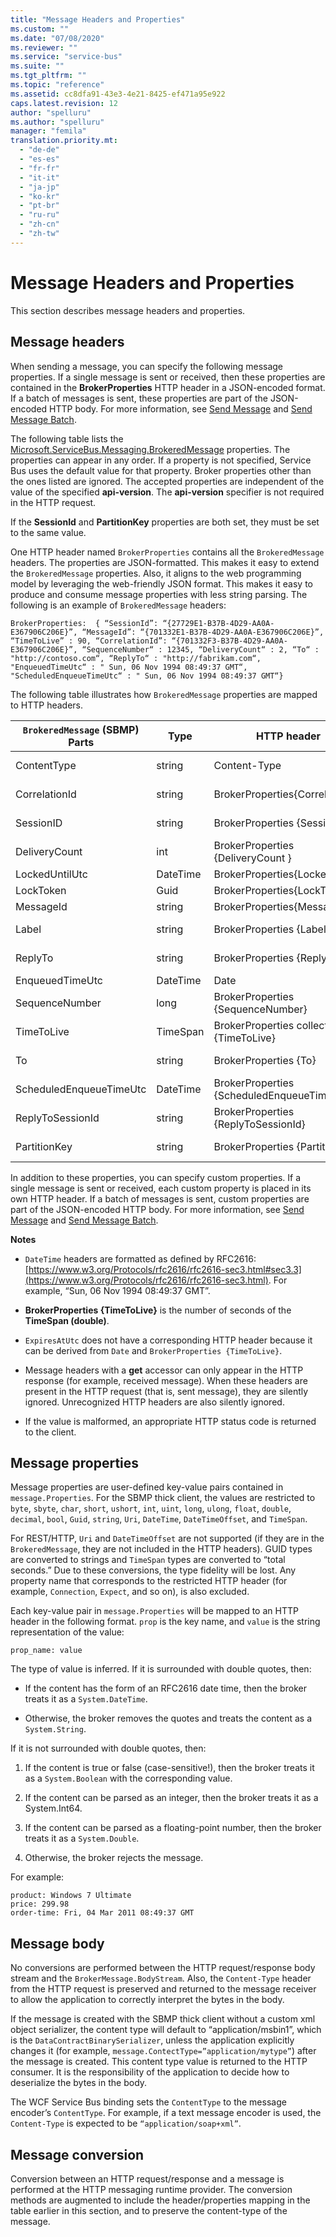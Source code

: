 ```yaml
---
title: "Message Headers and Properties"
ms.custom: ""
ms.date: "07/08/2020"
ms.reviewer: ""
ms.service: "service-bus"
ms.suite: ""
ms.tgt_pltfrm: ""
ms.topic: "reference"
ms.assetid: cc8dfa91-43e3-4e21-8425-ef471a95e922
caps.latest.revision: 12
author: "spelluru"
ms.author: "spelluru"
manager: "femila"
translation.priority.mt: 
  - "de-de"
  - "es-es"
  - "fr-fr"
  - "it-it"
  - "ja-jp"
  - "ko-kr"
  - "pt-br"
  - "ru-ru"
  - "zh-cn"
  - "zh-tw"
---
```

# Message Headers and Properties
This section describes message headers and properties.  
  
## Message headers  
When sending a message, you can specify the following message properties. If a single message is sent or received, then these properties are contained in the **BrokerProperties** HTTP header in a JSON-encoded format. If a batch of messages is sent, these properties are part of the JSON-encoded HTTP body. For more information, see [Send Message](send-message.md) and [Send Message Batch](send-message-batch.md).  
  
The following table lists the [Microsoft.ServiceBus.Messaging.BrokeredMessage](/dotnet/api/microsoft.servicebus.messaging.brokeredmessage) properties. The properties can appear in any order. If a property is not specified, Service Bus uses the default value for that property. Broker properties other than the ones listed are ignored. The accepted properties are independent of the value of the specified **api-version**. The **api-version** specifier is not required in the HTTP request.    

If the **SessionId** and **PartitionKey** properties are both set, they must be set to the same value.

One HTTP header named `BrokerProperties` contains all the `BrokeredMessage` headers. The properties are JSON-formatted. This makes it easy to extend the `BrokeredMessage` properties. Also, it aligns to the web programming model by leveraging the web-friendly JSON format. This makes it easy to produce and consume message properties with less string parsing. The following is an example of `BrokeredMessage` headers:  
  
```  
BrokerProperties:  { “SessionId”: “{27729E1-B37B-4D29-AA0A-E367906C206E}”, “MessageId”: “{701332E1-B37B-4D29-AA0A-E367906C206E}”, “TimeToLive” : 90, “CorrelationId”: “{701332F3-B37B-4D29-AA0A-E367906C206E}”, “SequenceNumber“ : 12345, “DeliveryCount“ : 2, “To“ : "http://contoso.com“, “ReplyTo“ : "http://fabrikam.com“,  "EnqueuedTimeUtc“ : " Sun, 06 Nov 1994 08:49:37 GMT“, "ScheduledEnqueueTimeUtc“ : " Sun, 06 Nov 1994 08:49:37 GMT“}  
```  
  
 The following table illustrates how `BrokeredMessage` properties are mapped to HTTP headers.  
  
|`BrokeredMessage` (SBMP) Parts|Type|HTTP header|Accessibility|HTTP Req/Res|  
|--------------------------------------|----------|-----------------|-------------------|-------------------|  
|ContentType|string|Content-Type|get, set|Req, Res|  
|CorrelationId|string|BrokerProperties{CorrelationId}|get, set|Req, Res|  
|SessionID|string|BrokerProperties {SessionId}|get, set|Req, Res|  
|DeliveryCount|int|BrokerProperties {DeliveryCount }|get|Res|  
|LockedUntilUtc|DateTime|BrokerProperties{LockedUntil}|get|Res|  
|LockToken|Guid|BrokerProperties{LockToken}|get|Res|  
|MessageId|string|BrokerProperties{MessageId}|get, set|Res|  
|Label|string|BrokerProperties {Label}|get, set|Req, Res|  
|ReplyTo|string|BrokerProperties {ReplyTo}|get, set|Req, Res|  
|EnqueuedTimeUtc|DateTime|Date|get|Res|  
|SequenceNumber|long|BrokerProperties {SequenceNumber}|get|Res|  
|TimeToLive|TimeSpan|BrokerProperties collection {TimeToLive}|get, set|Req, Res|  
|To|string|BrokerProperties {To}|get, set|Req, Res|  
|ScheduledEnqueueTimeUtc|DateTime|BrokerProperties {ScheduledEnqueueTimeUtc}|get, set|Req, Res|  
|ReplyToSessionId|string|BrokerProperties {ReplyToSessionId}|get, set|Req, Res|  
|PartitionKey|string|BrokerProperties {PartitionKey}|get, set|Req, Res|  

In addition to these properties, you can specify custom properties. If a single message is sent or received, each custom property is placed in its own HTTP header. If a batch of messages is sent, custom properties are part of the JSON-encoded HTTP body. For more information, see [Send Message](send-message.md) and [Send Message Batch](send-message-batch.md).
 
 
 **Notes**  
  
-   `DateTime` headers are formatted as defined by RFC2616: [https://www.w3.org/Protocols/rfc2616/rfc2616-sec3.html#sec3.3](https://www.w3.org/Protocols/rfc2616/rfc2616-sec3.html). For example, “Sun, 06 Nov 1994 08:49:37 GMT”.  
  
-   **BrokerProperties {TimeToLive}** is the number of seconds of the **TimeSpan (double)**.  
  
-   `ExpiresAtUtc` does not have a corresponding HTTP header because it can be derived from `Date` and `BrokerProperties {TimeToLive}`.  
  
-   Message headers with a **get** accessor can only appear in the HTTP response (for example, received message). When these headers are present in the HTTP request (that is, sent message), they are silently ignored. Unrecognized HTTP headers are also silently ignored.  
  
-   If the value is malformed, an appropriate HTTP status code is returned to the client.  
  
## Message properties  
 Message properties are user-defined key-value pairs contained in `message.Properties`. For the SBMP thick client, the values are restricted to `byte`, `sbyte`, `char`, `short`, `ushort`, `int`, `uint`, `long`, `ulong`, `float`, `double`, `decimal`, `bool`, `Guid`, `string`, `Uri`, `DateTime`, `DateTimeOffset`, and `TimeSpan`.  
  
 For REST/HTTP, `Uri` and `DateTimeOffset` are not supported (if they are in the `BrokeredMessage`, they are not included in the HTTP headers). GUID types are converted to strings and `TimeSpan` types are converted to “total seconds.” Due to these conversions, the type fidelity will be lost. Any property name that corresponds to the restricted HTTP header (for example, `Connection`, `Expect`, and so on), is also excluded.  
  
 Each key-value pair in `message.Properties` will be mapped to an HTTP header in the following format. `prop` is the key name, and `value` is the string representation of the value:  
  
```  
prop_name: value  
```  
  
 The type of value is inferred. If it is surrounded with double quotes, then:  
  
-   If the content has the form of an RFC2616 date time, then the broker treats it as a `System.DateTime`.  
  
-   Otherwise, the broker removes the quotes and treats the content as a `System.String`.  
  
 If it is not surrounded with double quotes, then:  
  
1.  If the content is true or false (case-sensitive!), then the broker treats it as a `System.Boolean` with the corresponding value.  
  
2.  If the content can be parsed as an integer, then the broker treats it as a System.Int64.  
  
3.  If the content can be parsed as a floating-point number, then the broker treats it as a `System.Double`.  
  
4.  Otherwise, the broker rejects the message.  
  
 For example:  
  
```  
product: Windows 7 Ultimate  
price: 299.98  
order-time: Fri, 04 Mar 2011 08:49:37 GMT  
```  
  
## Message body  
 No conversions are performed between the HTTP request/response body stream and the `BrokerMessage.BodyStream`. Also, the `Content-Type` header from the HTTP request is preserved and returned to the message receiver to allow the application to correctly interpret the bytes in the body.  
  
 If the message is created with the SBMP thick client without a custom xml object serializer, the content type will default to “application/msbin1”, which is the `DataContractBinarySerializer`, unless the application explicitly changes it (for example, `message.ContectType=”application/mytype”`) after the message is created. This content type value is returned to the HTTP consumer. It is the responsibility of the application to decide how to deserialize the bytes in the body.  
  
 The WCF Service Bus binding sets the `ContentType` to the message encoder’s `ContentType`. For example, if a text message encoder is used, the `Content-Type` is expected to be `“application/soap+xml”`.  
  
## Message conversion  
 Conversion between an HTTP request/response and a message is performed at the HTTP messaging runtime provider. The conversion methods are augmented to include the header/properties mapping in the table earlier in this section, and to preserve the content-type of the message.